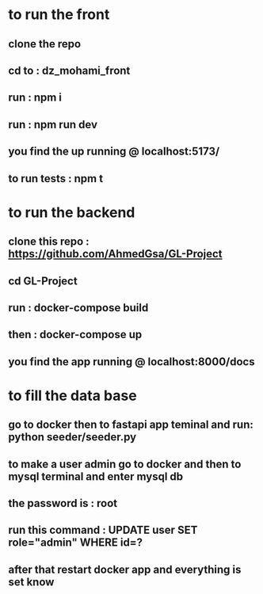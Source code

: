 # to run the front

## clone the repo

## cd to : dz_mohami_front

## run : npm i

## run : npm run dev

## you find the up running @ localhost:5173/

## to run tests : npm t

# to run the backend

## clone this repo : https://github.com/AhmedGsa/GL-Project

## cd GL-Project

## run : docker-compose build

## then : docker-compose up

## you find the app running @ localhost:8000/docs

# to fill the data base

## go to docker then to fastapi app teminal and run: python seeder/seeder.py

## to make a user admin go to docker and then to mysql terminal and enter mysql db

## the password is : root

## run this command : UPDATE user SET role="admin" WHERE id=?

## after that restart docker app and everything is set know
